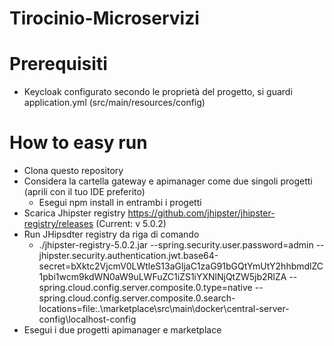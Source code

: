 # Tirocinio-Microservizi

# Prerequisiti
  - Keycloak configurato secondo le proprietà del progetto, si guardi application.yml (src/main/resources/config)

# How to easy run
  - Clona questo repository
  - Considera la cartella gateway e apimanager come due singoli progetti (aprili con il tuo IDE preferito)
    - Esegui npm install in entrambi i progetti
  - Scarica Jhipster registry https://github.com/jhipster/jhipster-registry/releases  (Current: v 5.0.2)
  - Run JHipsdter registry da riga di comando
    - ./jhipster-registry-5.0.2.jar --spring.security.user.password=admin --jhipster.security.authentication.jwt.base64-secret=bXktc2VjcmV0LWtleS13aGljaC1zaG91bGQtYmUtY2hhbmdlZC1pbi1wcm9kdWN0aW9uLWFuZC1iZS1iYXNlNjQtZW5jb2RlZA --spring.cloud.config.server.composite.0.type=native --spring.cloud.config.server.composite.0.search-locations=file:.\marketplace\src\main\docker\central-server-config\localhost-config
  - Esegui i due progetti apimanager e marketplace
